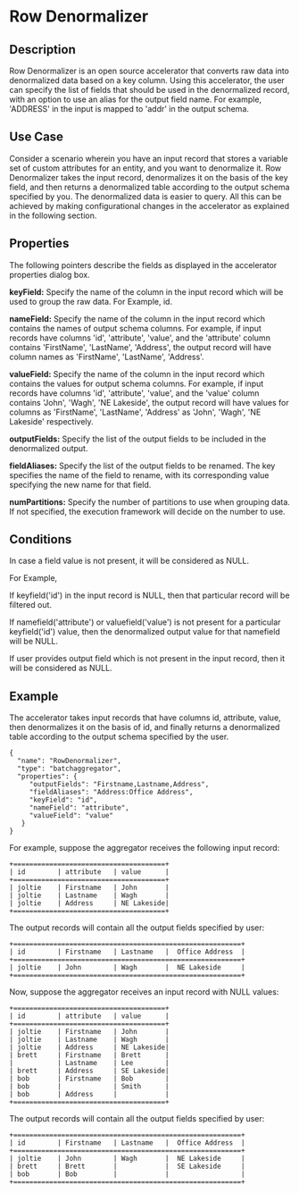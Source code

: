 # Row Denormalizer


Description
-----------
Row Denormalizer is an open source accelerator that converts raw data into denormalized data based on a key column. 
Using this accelerator, the user can specify the list of fields that should be used in the denormalized record, with an option to use an alias for the output field name. For example, 'ADDRESS' in the input is mapped to 'addr' in the output schema. 

Use Case
--------
Consider a scenario wherein you have an input record that stores a variable set of custom attributes for an entity, and you want to denormalize it. Row Denormalizer takes the input record, denormalizes it on the basis of the key field, and then returns a denormalized table according to the output schema specified by you. The denormalized data is easier to query. All this can be achieved by making configurational changes in the accelerator as explained in the following section.

Properties
----------
The following pointers describe the fields as displayed in the accelerator properties dialog box.

**keyField:** Specify the name of the column in the input record which will be used to group the raw data. For Example, id.

**nameField:** Specify the name of the column in the input record which contains the names of output schema columns. For example, if input records have columns 'id', 'attribute', 'value', and the 'attribute' column contains 'FirstName', 'LastName',
 'Address', the output record will have column names as 'FirstName', 'LastName', 'Address'.

**valueField:** Specify the name of the column in the input record which contains the values for output schema columns. For
example, if input records have columns 'id', 'attribute', 'value', and the 'value' column contains 'John',
'Wagh', 'NE Lakeside', the output record will have values for columns as 'FirstName', 'LastName', 'Address' as 'John', 'Wagh', 'NE Lakeside' respectively.

**outputFields:** Specify the list of the output fields to be included in the denormalized output.

**fieldAliases:** Specify the list of the output fields to be renamed. The key specifies the name of the field to rename, with its corresponding value specifying the new name for that field.

**numPartitions:** Specify the number of partitions to use when grouping data. If not specified, the execution framework will decide on the number to use.

Conditions
----------
In case a field value is not present, it will be considered as NULL.

For Example,

If keyfield('id') in the input record is NULL, then that particular record will be filtered out.

If namefield('attribute') or valuefield('value') is not present for a particular keyfield('id') value, then the
denormalized output value for that namefield will be NULL.

If user provides output field which is not present in the input record, then it will be considered as NULL.

Example
-------
The accelerator takes input records that have columns id, attribute, value, then denormalizes it on the basis of id, and finally returns a denormalized table according to the output schema specified by the user.

    {
      "name": "RowDenormalizer",
      "type": "batchaggregator",
      "properties": {
         "outputFields": "Firstname,Lastname,Address",
         "fieldAliases": "Address:Office Address",
         "keyField": "id",
         "nameField": "attribute",
         "valueField": "value"
       }
    }

For example, suppose the aggregator receives the following input record:

    +======================================+
    | id        | attribute   | value      |
    +======================================+
    | joltie    | Firstname   | John       |
    | joltie    | Lastname    | Wagh       |
    | joltie    | Address     | NE Lakeside|
    +======================================+

The output records will contain all the output fields specified by user:

    +=========================================================+
    | id        | Firstname   | Lastname   |  Office Address  |
    +=========================================================+
    | joltie    | John        | Wagh       |  NE Lakeside     |
    +=========================================================+


Now, suppose the aggregator receives an input record with NULL values:

    +======================================+
    | id        | attribute   | value      |
    +======================================+
    | joltie    | Firstname   | John       |
    | joltie    | Lastname    | Wagh       |
    | joltie    | Address     | NE Lakeside|
    | brett     | Firstname   | Brett      |
    |           | Lastname    | Lee        |
    | brett     | Address     | SE Lakeside|
    | bob       | Firstname   | Bob        |
    | bob       |             | Smith      |
    | bob       | Address     |            |
    +======================================+

The output records will contain all the output fields specified by user:

    +=========================================================+
    | id        | Firstname   | Lastname   |  Office Address  |
    +=========================================================+
    | joltie    | John        | Wagh       |  NE Lakeside     |
    | brett     | Brett       |            |  SE Lakeside     |
    | bob       | Bob         |            |                  |
    +=========================================================+

